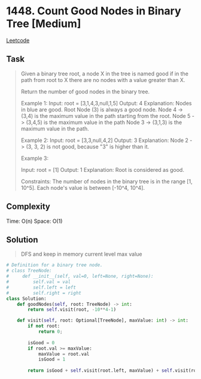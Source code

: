 # 1448. Count Good Nodes in Binary Tree [Medium]

[Leetcode](https://leetcode.com/problems/count-good-nodes-in-binary-tree/)

## Task

>Given a binary tree root, a node X in the tree is named good if in the path from root to X there are no nodes with a value greater than X.
> 
> Return the number of good nodes in the binary tree.
> 
> Example 1:
> Input: root = [3,1,4,3,null,1,5]
> Output: 4
> Explanation: Nodes in blue are good.
> Root Node (3) is always a good node.
> Node 4 -> (3,4) is the maximum value in the path starting from the root.
> Node 5 -> (3,4,5) is the maximum value in the path
> Node 3 -> (3,1,3) is the maximum value in the path.
> 
> Example 2:
> Input: root = [3,3,null,4,2]
> Output: 3
> Explanation: Node 2 -> (3, 3, 2) is not good, because "3" is higher than it.
> 
> Example 3:
> 
> Input: root = [1]
> Output: 1
> Explanation: Root is considered as good.
> 
> Constraints:
> The number of nodes in the binary tree is in the range [1, 10^5].
> Each node's value is between [-10^4, 10^4].

## Complexity

Time: O(n)
Space: O(1)

## Solution

> DFS and keep in memory current level max value

```python
# Definition for a binary tree node.
# class TreeNode:
#     def __init__(self, val=0, left=None, right=None):
#         self.val = val
#         self.left = left
#         self.right = right
class Solution:
    def goodNodes(self, root: TreeNode) -> int:
        return self.visit(root, -10**4-1)

    def visit(self, root: Optional[TreeNode], maxValue: int) -> int:
        if not root:
            return 0;
        
        isGood = 0
        if root.val >= maxValue:
            maxValue = root.val
            isGood = 1
            
        return isGood + self.visit(root.left, maxValue) + self.visit(root.right, maxValue)
```